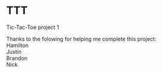 TTT
===

Tic-Tac-Toe project 1


Thanks to the folowing for helping me complete this project: <br>
Hamilton <br>
Justin <br>
Brandon <br>
Nick <br>
